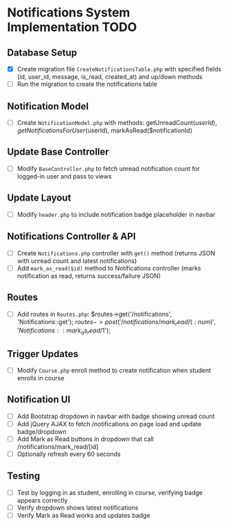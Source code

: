 # Notifications System Implementation TODO

## Database Setup
- [x] Create migration file `CreateNotificationsTable.php` with specified fields (id, user_id, message, is_read, created_at) and up/down methods
- [ ] Run the migration to create the notifications table

## Notification Model
- [ ] Create `NotificationModel.php` with methods: getUnreadCount($userId), getNotificationsForUser($userId), markAsRead($notificationId)

## Update Base Controller
- [ ] Modify `BaseController.php` to fetch unread notification count for logged-in user and pass to views

## Update Layout
- [ ] Modify `header.php` to include notification badge placeholder in navbar

## Notifications Controller & API
- [ ] Create `Notifications.php` controller with `get()` method (returns JSON with unread count and latest notifications)
- [ ] Add `mark_as_read($id)` method to Notifications controller (marks notification as read, returns success/failure JSON)

## Routes
- [ ] Add routes in `Routes.php`: $routes->get('/notifications', 'Notifications::get'); $routes->post('/notifications/mark_read/(:num)', 'Notifications::mark_as_read/$1');

## Trigger Updates
- [ ] Modify `Course.php` enroll method to create notification when student enrolls in course

## Notification UI
- [ ] Add Bootstrap dropdown in navbar with badge showing unread count
- [ ] Add jQuery AJAX to fetch /notifications on page load and update badge/dropdown
- [ ] Add Mark as Read buttons in dropdown that call /notifications/mark_read/[id]
- [ ] Optionally refresh every 60 seconds

## Testing
- [ ] Test by logging in as student, enrolling in course, verifying badge appears correctly
- [ ] Verify dropdown shows latest notifications
- [ ] Verify Mark as Read works and updates badge
